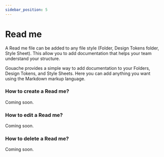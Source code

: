 ```yaml
---
sidebar_position: 5
---
```


# Read me

A Read me file can be added to any file style (Folder, Design Tokens folder, Style Sheet). This allow you to add documentation that helps your team understand your structure. 

Gouache provides a simple way to add documentation to your Folders, Design Tokens, and Style Sheets. Here you can add anything you want using the Markdown markup language.

### How to create a Read me?

Coming soon.

### How to edit a Read me?

Coming soon.


### How to delete a Read me?

Coming soon.